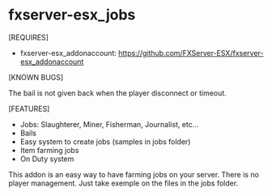 # fxserver-esx_jobs
[REQUIRES]
- fxserver-esx_addonaccount: https://github.com/FXServer-ESX/fxserver-esx_addonaccount

[KNOWN BUGS]

The bail is not given back when the player disconnect or timeout.

[FEATURES]
- Jobs: Slaughterer, Miner, Fisherman, Journalist, etc...
- Bails
- Easy system to create jobs (samples in jobs folder)
- Item farming jobs
- On Duty system

This addon is an easy way to have farming jobs on your server. 
There is no player management. 
Just take exemple on the files in the jobs folder.
